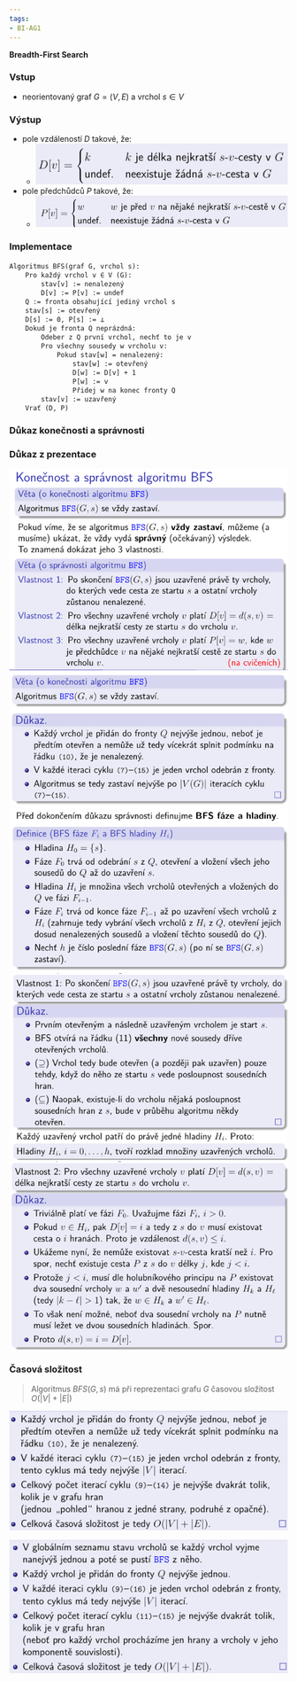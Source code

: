 ```yaml
---
tags:
- BI-AG1
---
```


**Breadth-First Search**

### Vstup
- neorientovaný graf $G = (V, E)$ a vrchol $s \in V$

### Výstup
- pole vzdáleností $D$ takové, že:
	- ![](Attachments/Pasted%20image%2020231031091859.png)
- pole předchůdců $P$ takové, že:
	- ![](Attachments/Pasted%20image%2020231031091917.png)

### Implementace
```
Algoritmus BFS(graf G, vrchol s):
	Pro každý vrchol v ∈ V (G):
		stav[v] := nenalezený
		D[v] := P[v] := undef
	Q := fronta obsahující jediný vrchol s
	stav[s] := otevřený
	D[s] := 0, P[s] := ⊥
	Dokud je fronta Q neprázdná:
		Odeber z Q první vrchol, nechť to je v
		Pro všechny sousedy w vrcholu v:
			Pokud stav[w] = nenalezený:
				stav[w] := otevřený
				D[w] := D[v] + 1
				P[w] := v
				Přidej w na konec fronty Q
		stav[v] := uzavřený
	Vrať (D, P)
```

### Důkaz konečnosti a správnosti

### Důkaz z prezentace
![](Attachments/Pasted%20image%2020231031092711.png)
![](Attachments/Pasted%20image%2020231031092758.png)
![](Attachments/Pasted%20image%2020231031092811.png)
![](Attachments/Pasted%20image%2020231031092824.png)
![](Attachments/Pasted%20image%2020231031092833.png)

### Časová složitost
> Algoritmus $BFS(G,s)$ má při reprezentaci grafu $G$ časovou složitost $O(|V|+|E|)$

![](Attachments/Pasted%20image%2020231107082045.png)

![](Attachments/Pasted%20image%2020231107082056.png)